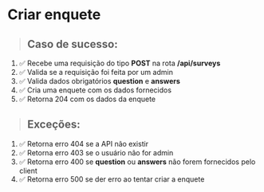# Criar enquete

> ## Caso de sucesso:
1. ✅️ Recebe uma requisição do tipo **POST** na rota **/api/surveys**
1. ✅️  Valida se a requisição foi feita por um admin
1. ✅️ Valida dados obrigatórios **question** e **answers**
1. ✅️ Cria uma enquete com os dados fornecidos
1. ✅ Retorna 204 com os dados da enquete

> ## Exceções:
1. ✅️ Retorna erro 404 se a API não existir
1. ✅️ Retorna erro 403 se o usuário não for admin
1. ✅ Retorna erro 400 se **question** ou **answers** não forem fornecidos pelo client
1. ✅ Retorna erro 500 se der erro ao tentar criar a enquete
